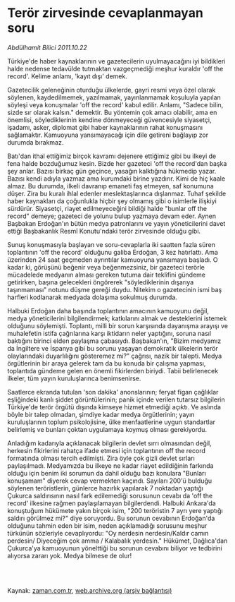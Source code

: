 # Terör zirvesinde cevaplanmayan soru

*Abdülhamit Bilici 2011.10.22*

<td class="columnist-detail">
<p>Türkiye'de haber kaynaklarının ve gazetecilerin uyulmayacağını iyi bildikleri halde nedense tedavülde tutmaktan vazgeçmediği meşhur kuraldır 'off the record'. Kelime anlamı, 'kayıt dışı' demek.</p>
<p>
<div id="haberMetinDiv">
<p>Gazetecilik geleneğinin oturduğu ülkelerde, gayri resmi veya özel olarak söylenen, kaydedilmemek, yazılmamak, yayınlanmamak koşuluyla yapılan söyleşi veya konuşmalar 'off the record' kabul edilir. Anlamı, "Sadece bilin, sizde sır olarak kalsın." demektir. Bu yöntemin çok amacı olabilir, ama en önemlisi, söylediklerinin kendine dönmeyeceği güvencesiyle siyasetçi, işadamı, asker, diplomat gibi haber kaynaklarının rahat konuşmasını sağlamaktır. Kamuoyuna yansımayacağı için dile getireni bağlayıp zor durumda bırakmaz.
<p>Batı'dan ithal ettiğimiz birçok kavramı dejenere ettiğimiz gibi bu ilkeyi de fena halde bozduğumuz kesin. Bizde her gazeteci 'off the record'dan başka şey anlar. Bazısı birkaç gün geçince, yasağın kalktığına hükmedip yazar. Bazısı kendi adıyla yazmaz ama kurumdaki birine yazdırır. Kimi de hiç kaale almaz. Bu durumda, ilkeli davranıp emaneti faş etmeyen, saf konumuna düşer. Zira bu kuralı ihlal edenler meslektaşlarınca dışlanmaz. Tuhaf şekilde haber kaynakları da çoğunlukla hiçbir şey olmamış gibi o isimlerle ilişkiyi sürdürür. Siyasetçi, riayet edilmeyeceğini bildiği halde "bunlar off the record" demeye; gazeteci de yolunu bulup yazmaya devam eder. Aynen Başbakan Erdoğan'ın bütün medya patronlarını ve yayın yöneticilerini davet ettiği Başbakanlık Resmî Konutu'ndaki terör zirvesinde olduğu gibi.
<p>Sunuş konuşmasıyla başlayan ve soru-cevaplarla iki saatten fazla süren toplantının 'off the record' olduğunu galiba Erdoğan, 3 kez hatırlattı. Ama üzerinden 24 saat geçmeden ayrıntılar kamuoyuna yansımaya başladı. O kadar ki, görüşünü beğenir veya beğenmezsiniz, bir gazeteci terörle mücadelede medyanın alması gereken tutuma dair teklifini gündeme getirirken, başına gelecekleri öngörerek "söylediklerinin dışarıya taşınmaması" notunu düşme gereği duydu. Nitekim o gazetecinin ismi baş harfleri kodlanarak medyada dolaşıma sokulmuş durumda. 
<p>Halbuki Erdoğan daha başında toplantının amacının kamuoyunu değil, medya yöneticilerini bilgilendirmek; katkılarını almak ve desteklerini istemek olduğunu söylemişti. Toplantı, milli bir sorun karşısında dayanışma arayışı ve muhalefetin istifa çağrılarına karşı iktidarın neler yaptığını, soruna nasıl baktığını birinci elden paylaşma çabasıydı. Başbakan'ın, "Bizim medyamız da İngiltere ve İspanya gibi bu sorunu yaşayan demokratik ülkelerin terör olaylarındaki duyarlılığını gösteremez mi?" çağrısı, nazik bir talepti. Medya örgütlerinin bir araya gelerek tam da bu konuda bir çalışma yapması, toplantıda gündeme gelen en önemli fikirlerden biriydi. Tabii belirlenecek ilkeler, tüm yayın kuruluşlarınca benimsenirse.
<p>Saatlerce ekranda tutulan 'son dakika' anonslarının; feryat figan çağlıklar eşliğindeki kanlı şiddet görüntülerinin; panik içinde verilen tutarsız bilgilerin Türkiye'de terör örgütü dışında kimseye hizmet etmediği açıktı. Ve aslında böyle bir talep olmadan, şimdiye kadar medya örgütlerinin; yayın kuruluşlarının toplum psikolojisine, ülke menfaatlerine uygun standartlar belirlemiş ve bunları çoktan uygulamaya koymuş olması gerekiyordu.
<p>Anladığım kadarıyla açıklanacak bilgilerin devlet sırrı olmasından değil, herkesin fikirlerini rahatça ifade etmesi için toplantının off the record formatında olması tercih edilmişti. Zira öyle çok gizli devlet sırları paylaşılmadı. Medyamızda bu ilkeye ne kadar riayet edildiğinin farkında olduğu için benim iki sorumun da dahil olduğu bazı konulara "Bunları konuşamam" diyerek cevap vermekten kaçındı. Sayıları 200'ü bulduğu söylenen teröristlerin, günlerce hazırlık yapılarak 7 noktadan yaptığı Çukurca saldırısının nasıl fark edilemediği sorusunun cevabı da 'off the record' ilkesine rağmen paylaşılamayan bilgilerdendi. Halbuki Ankara'da konuştuğum hükümete yakın birçok isim, "200 teröristin 7 ayrı yere yaptığı saldırı görülmez mi?" diye soruyordu. Bu sorunun cevabının Erdoğan'da olduğunu tahmin eden bir isim, neden açıklamadığı sorusunu meşhur türkünün sözleriyle cevaplıyordu: "Oy nerdesin nerdesin/Kaldır camın perdesin/ Diyeceğim çok amma / Kalabalık yerdesin." Hükümet, Dağlıca'dan Çukurca'ya kamuoyunun yönelttiği bu sorunun cevabını biliyor ve tedbirini alıyorsa zararı yok. Medya bilmese de olur! </p></p></p></p></p></p></div>
</p>


<p><br>
		 </br></p></td>

Kaynak: [zaman.com.tr](http://zaman.com.tr/yazar.do?yazino=1193523), [web.archive.org (arşiv bağlantısı)](http://web.archive.org/web/20111227100435/http://www.zaman.com.tr:80/yazar.do?yazino=1193523)
